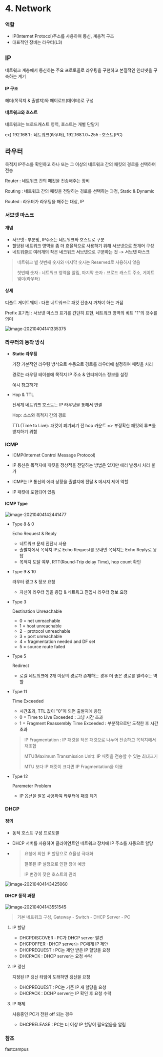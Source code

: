 # 4. Network



### 역할

- IP(Internet Protocol)주소를 사용하여 통신, 계층적 구조
- 대표적인 장비는 라우터(L3)



## IP

네트워크 계층에서 통신하는 주요 프로토콜로 라우팅을 구현하고 본질적인 인터넷을 구축하는 계기



#### IP 구조

헤더(목적지 & 출발지)와 페이로드(데이터)로 구성



#### 네트워크와 호스트

네트워크는 브로드캐스트 영역, 호스트는 개별 단말기

ex) 192.168.1 : 네트워크(라우터), 192.168.1.0~255 : 호스트(PC)



## 라우터

목적지 IP주소를 확인하고 하나 또는 그 이상의 네트워크 간의 패킷의 경로를 선택하여 전송

Router : 네트워크 간의 패킷을 전송해주는 장비

Routing : 네트워크 간의 패킷을 전달하는 경로를 선택하는 과정, Static & Dynamic

Routed : 라우터가 라우팅을 해주는 대상, IP



### 서브넷 마스크

#### 개념

- 서브넷 : 부분망, IP주소는 네트워크와 호스트로 구분
- 할당된 네트워크 영역을 좀 더 효율적으로 사용하기 위해 서브넷으로 쪼개어 구성
- 네트워클르 여러개의 작은 네크워크 서브넷으로 구분하는 것 -> 서브넷 마스크

> 네트워크 별 첫번째 숫자와 마지막 숫자는 Reserved로 사용하지 않음
>
> 첫번째 숫자 : 네트워크 영역을 알림, 마지막 숫자 : 브로드 캐스트 주소, 게이트 웨이(라우터)

#### 상세

디폴트 게이트웨이 : 다른 네트워크로 패킷 전송시 거쳐야 하는 거점

Prefix 표기법 : 서브넷 마스크 표기를 간단히 표현, 네트워크 영역의 비트 "1"의 갯수를 의미

![image-20210404141335375](./assets/image-20210404141335375.png)



### 라우터의 동작 방식

- **Static 라우팅**

  가장 기본적인 라우팅 방식으로 수동으로 경로를 라우터에 설정하여 패킷을 처리

  경로는 라우팅 테이블에 목적지 IP 주소 & 인터페이스 정보를 설정

  예시 참고하기!

- Hop & TTL

  전세계 네트워크 호스트는 IP 라우팅을 통해서 연결

  Hop: 소스와 목적지 간의 경로

  TTL(Time to Live): 패킷이 폐기되기 전 hop 카운트 => 부정확한 패킷의 루프를 방지하기 위함



### ICMP

- ICMP(Internet Control Message Protocol)

- IP 통신은 목적지에 패킷을 정상적을 전달하는 방법은 있지만 에러 발생시 처리 불가

- ICMP는 IP 통신의 에러 상황을 출발지에 전달 & 메시지 제어 역할

- IP 패킷에 포함되어 있음



#### ICMP Type

![image-20210404142441477](./assets/image-20210404142441477.png)



- Type 8 & 0

  Echo Request & Reply

  - 네트워크 문제 진단시 사용
  - 출발지에서 목적지 IP로 Echo Request를 보내면 목적지는 Echo Reply로 응답
  - 목적지 도달 여부, RTT(Round-Trip delay Time), hop count 확인

- Type 9 & 10

  라우터 광고 & 정보 요청

  - 자신이 라우터 임을 응답 & 네트워크 진입시 라우터 정보 요청

- Type 3 

  Destination Unreachable

  - 0 = net unreachable
  - 1 = host unreachable
  - 2 = protocol unreachable
  - 3 = port unreachable
  - 4 = fragmentation needed and DF set
  - 5 = source route failed

- Type 5

  Redirect

  - 로컬 네트워크에 2개 이상의 경로가 존재하는 경우 더 좋은 경로를 알려주는 역할

- Type 11

  Time Exceeded

  - 시간초과, TTL 값이 "0"이 되면 출발지에 응답
  - 0 = Time to Live Exceeded : 그냥 시간 초과
  - 1 = Fragment Reassembly Time Exceeded : 부분적으로만 도착한 후 시간 초과

  > IP Fragmentation : IP 패킷을 작은 패킷으로 나누어 전송하고 목적지에서 재조합
  >
  > MTU(Maximum Transmission Unit): IP 패킷을 전송할 수 있는 최대크기
  >
  > MTU 보다 IP 패킷이 크다면 IP Fragmentation을 이용

- Type 12

  Paremeter Problem

  - IP 옵션을 잘못 사용하여 라우터에 패킷 폐기



### DHCP

#### 정의

- 동적 호스트 구성 프로토콜

- DHCP 서버를 사용하여 클라이언트인 네트워크 장치에 IP 주소를 자동으로 할당

- > 요청에 의한 IP 할당으로 효율성 극대화
  >
  > 잘못된 IP 설정으로 인한 장애 예방
  >
  > IP 변경이 잦은 호스트의 관리



![image-20210404143425060](./assets/image-20210404143425060.png)



#### DHCP 동작 과정

![image-20210404143551545](./assets/image-20210404143551545.png)

> 기본 네트워크 구성, Gateway - Switch - DHCP Server - PC

1. IP 할당

   - DHCPDISCOVER : PC가 DHCP server 발견
   - DHCPOFFER : DHCP server는 PC에게 IP 제안
   - DHCPREQUEST : PC는 제안 받은 IP 할당을 요청
   - DHCPACK : DHCP server는 요청 수락

2. IP 갱신

   지정된 IP 갱신 타임이 도래하면 갱신을 요청

   - DHCPREQUEST : PC는 기존 IP 재 할당을 요청
   - DHCPACK : DCHP server는 IP 확인 후 요청 수락

3. IP 해제

   사용중인 PC가 전원 off 되는 경우

   - DHCPRELEASE : PC는 더 이상 IP 할당이 필요없음을 알림



### 참조

fastcampus